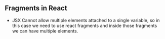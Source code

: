 ## Fragments in React
- JSX Cannot allow multiple elements attached to a single variable, so in this case we need to use react fragments and inside those fragments we can have multiple elements.